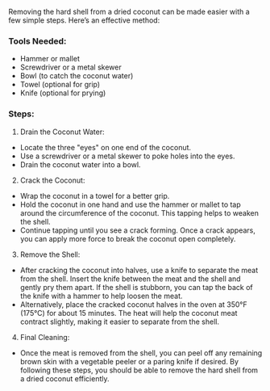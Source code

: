 


Removing the hard shell from a dried coconut can be made easier with a few simple steps. Here’s an effective method:

### Tools Needed:
- Hammer or mallet
- Screwdriver or a metal skewer
- Bowl (to catch the coconut water)
- Towel (optional for grip)
- Knife (optional for prying)

### Steps:

1. Drain the Coconut Water:

- Locate the three "eyes" on one end of the coconut.
- Use a screwdriver or a metal skewer to poke holes into the eyes.
- Drain the coconut water into a bowl.

2. Crack the Coconut:

- Wrap the coconut in a towel for a better grip.
- Hold the coconut in one hand and use the hammer or mallet to tap around the circumference of the coconut. This tapping helps to weaken the shell.
- Continue tapping until you see a crack forming. Once a crack appears, you can apply more force to break the coconut open completely.

3. Remove the Shell:

- After cracking the coconut into halves, use a knife to separate the meat from the shell. Insert the knife between the meat and the shell and gently pry them apart. If the shell is stubborn, you can tap the back of the knife with a hammer to help loosen the meat.
- Alternatively, place the cracked coconut halves in the oven at 350°F (175°C) for about 15 minutes. The heat will help the coconut meat contract slightly, making it easier to separate from the shell.

4. Final Cleaning:

- Once the meat is removed from the shell, you can peel off any remaining brown skin with a vegetable peeler or a paring knife if desired.
By following these steps, you should be able to remove the hard shell from a dried coconut efficiently.







